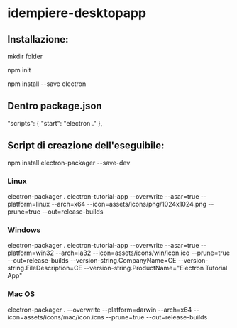 # idempiere-desktopapp

## Installazione:

mkdir folder

npm init

npm install --save electron

## Dentro package.json

"scripts": {
    "start": "electron ."
  },
  
## Script di creazione dell'eseguibile:

npm install electron-packager --save-dev

### Linux

electron-packager . electron-tutorial-app --overwrite --asar=true --platform=linux --arch=x64 --icon=assets/icons/png/1024x1024.png --prune=true --out=release-builds

### Windows

electron-packager . electron-tutorial-app --overwrite --asar=true --platform=win32 --arch=ia32 --icon=assets/icons/win/icon.ico --prune=true --out=release-builds --version-string.CompanyName=CE --version-string.FileDescription=CE --version-string.ProductName="Electron Tutorial App"

### Mac OS

electron-packager . --overwrite --platform=darwin --arch=x64 --icon=assets/icons/mac/icon.icns --prune=true --out=release-builds
